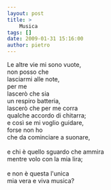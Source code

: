 ```yaml
---
layout: post
title: >
    Musica
tags: []
date: 2009-01-31 15:16:00
author: pietro
---
```

Le altre vie mi sono vuote,<br/>non posso che<br/>lasciarmi alle note,<br/>per me<br/>lascerò che sia<br/>un respiro batteria,<br/>lascerò che per me corra<br/>qualche accordo di chitarra;<br/>e così se mi voglio guidare,<br/>forse non ho<br/>che da cominciare a suonare,<br/><br/>e chi è quello sguardo che ammira<br/>mentre volo con la mia lira;<br/><br/>e non è questa l'unica<br/>mia vera e viva musica?

